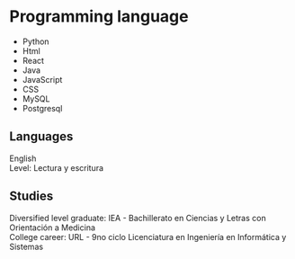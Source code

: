 <h1>Programming language</h1>
<ul>
<li>Python</li>
<li>Html</li>
<li>React</li>
<li>Java</li>
<li>JavaScript</li>
<li>CSS</li>
<li>MySQL</li>
<li>Postgresql</li>
</ul>
<h2>Languages</h2>
<span>English<span><br>
<span>Level: Lectura y escritura</span>
<h2>Studies</h2>
<span>Diversified level graduate: IEA - Bachillerato en Ciencias y Letras con Orientación a Medicina<span><br>
<span>College career: URL - 9no ciclo Licenciatura en Ingeniería en Informática y Sistemas</span>

<!--
**Afrejef69/afrejef69** is a ✨ _special_ ✨ repository because its `README.md` (this file) appears on your GitHub profile.

Here are some ideas to get you started:

- 🔭 I’m currently working on ...
- 🌱 I’m currently learning ...
- 👯 I’m looking to collaborate on ...
- 🤔 I’m looking for help with ...
- 💬 Ask me about ...
- 📫 How to reach me: ...
- 😄 Pronouns: ...
- ⚡ Fun fact: ...
-->
